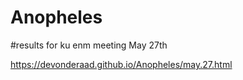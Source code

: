 # Anopheles

#results for ku enm meeting May 27th

https://devonderaad.github.io/Anopheles/may.27.html

